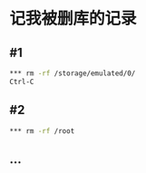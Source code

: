 # 记我被删库的记录
## #1
```bash
*** rm -rf /storage/emulated/0/
Ctrl-C
```

## #2
```bash
*** rm -rf /root
```

## ...
